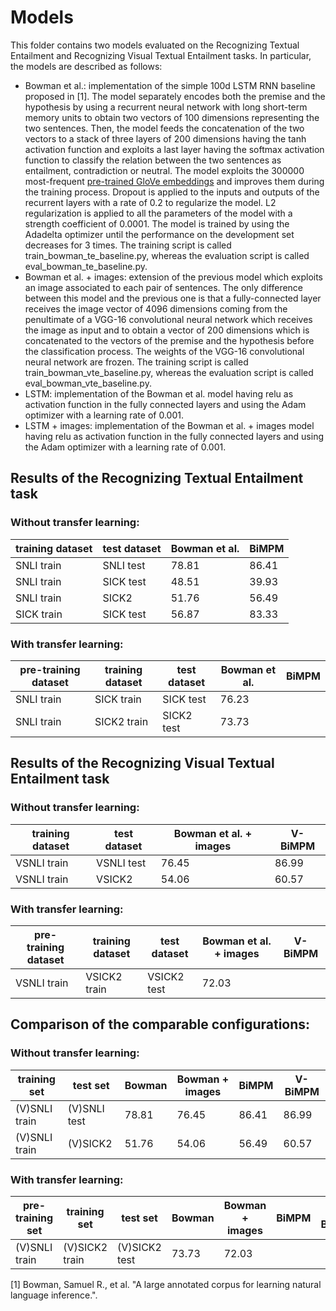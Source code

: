 # Models
This folder contains two models evaluated on the Recognizing Textual Entailment and Recognizing Visual Textual Entailment tasks. In particular, the models are described as follows:

* Bowman et al.: implementation of the simple 100d LSTM RNN baseline proposed in [1]. The model separately encodes both the premise and the hypothesis by using a recurrent neural network with long short-term memory units to obtain two vectors of 100 dimensions representing the two sentences. Then, the model feeds the concatenation of the two vectors to a stack of three layers of 200 dimensions having the tanh activation function and exploits a last layer having the softmax activation function to classify the relation between the two sentences as entailment, contradiction or neutral. The model exploits the 300000 most-frequent [pre-trained GloVe embeddings](http://nlp.stanford.edu/data/glove.840B.300d.zip) and improves them during the training process. Dropout is applied to the inputs and outputs of the recurrent layers with a rate of 0.2 to regularize the model. L2 regularization is applied to all the parameters of the model with a strength coefficient of 0.0001. The model is trained by using the Adadelta optimizer until the performance on the development set decreases for 3 times. The training script is called train_bowman_te_baseline.py, whereas the evaluation script is called eval_bowman_te_baseline.py.
* Bowman et al. + images: extension of the previous model which exploits an image associated to each pair of sentences. The only difference between this model and the previous one is that a fully-connected layer receives the image vector of 4096 dimensions coming from the penultimate of a VGG-16 convolutional neural network which receives the image as input and to obtain a vector of 200 dimensions which is concatenated to the vectors of the premise and the hypothesis before the classification process. The weights of the VGG-16 convolutional neural network are frozen. The training script is called train_bowman_vte_baseline.py, whereas the evaluation script is called eval_bowman_vte_baseline.py.
* LSTM: implementation of the Bowman et al. model having relu as activation function in the fully connected layers and using the Adam optimizer with a learning rate of 0.001.
* LSTM + images: implementation of the Bowman et al. + images model having relu as activation function in the fully connected layers and using the Adam optimizer with a learning rate of 0.001.

## Results of the Recognizing Textual Entailment task

### Without transfer learning:

| training dataset | test dataset | Bowman et al. | BiMPM |
|------------------|--------------|---------------|-------|
| SNLI train       | SNLI test    | 78.81         | 86.41 |
| SNLI train       | SICK test    | 48.51         | 39.93 |
| SNLI train       | SICK2        | 51.76         | 56.49 |
| SICK train       | SICK test    | 56.87         | 83.33 |

### With transfer learning:

| pre-training dataset | training dataset | test dataset | Bowman et al. | BiMPM |
|----------------------|------------------|--------------|---------------|-------|
| SNLI train           | SICK train       | SICK test    | 76.23         |       |
| SNLI train           | SICK2 train      | SICK2 test   | 73.73         |       |

## Results of the Recognizing Visual Textual Entailment task

### Without transfer learning:

| training dataset | test dataset | Bowman et al. + images | V-BiMPM |
|------------------|--------------|------------------------|---------|
| VSNLI train      | VSNLI test   | 76.45                  | 86.99   |
| VSNLI train      | VSICK2       | 54.06                  | 60.57   |

### With transfer learning:

| pre-training dataset | training dataset | test dataset | Bowman et al. + images | V-BiMPM |
|----------------------|------------------|--------------|------------------------|---------|
| VSNLI train          | VSICK2 train     | VSICK2 test  | 72.03                  |         |

## Comparison of the comparable configurations:

### Without transfer learning:

| training set  | test set     | Bowman | Bowman + images | BiMPM | V-BiMPM |
|---------------|--------------|--------|-----------------|-------|---------|
| (V)SNLI train | (V)SNLI test | 78.81  | 76.45           | 86.41 | 86.99   |
| (V)SNLI train | (V)SICK2     | 51.76  | 54.06           | 56.49 | 60.57   |

### With transfer learning:

| pre-training set | training set   | test set      | Bowman | Bowman + images | BiMPM | V-BiMPM |
|------------------|----------------|---------------|--------|-----------------|-------|---------|
| (V)SNLI train    | (V)SICK2 train | (V)SICK2 test | 73.73  | 72.03           |       |         |

[1] Bowman, Samuel R., et al. "A large annotated corpus for learning natural language inference.".
